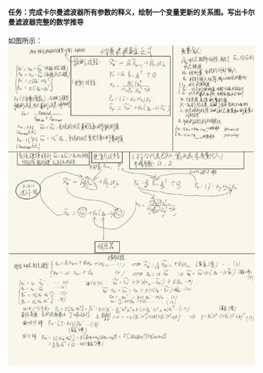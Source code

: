 #### 任务：完成卡尔曼滤波器所有参数的释义，绘制⼀个变量更新的关系图。写出卡尔曼滤波器完整的数学推导
如图所示：
![Alt text](images/README/9ec29e8533269552d3c090971c9cb4a.jpg)